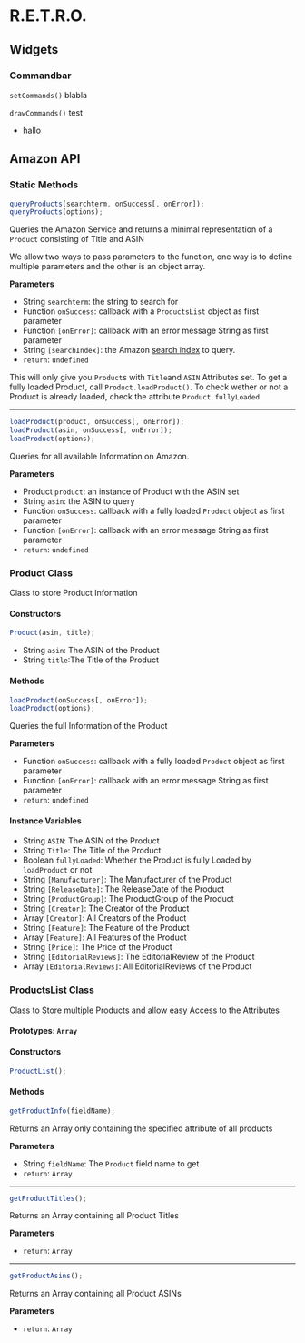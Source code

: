 # R.E.T.R.O.

## Widgets

### Commandbar
`setCommands()` blabla

`drawCommands()` test  

- hallo

## Amazon API

### Static Methods
 
``` js
queryProducts(searchterm, onSuccess[, onError]);
queryProducts(options);
```
Queries the Amazon Service and returns a minimal
representation of a `Product` consisting of Title and ASIN

We allow two ways to pass parameters to the function,
one way is to define multiple parameters and the other
is an object array.

**Parameters**

- String `searchterm`: the string to search for
- Function `onSuccess`: callback with a `ProductsList` object as first parameter 
- Function `[onError]`: callback with an error message String as first parameter
- String `[searchIndex]`: the Amazon [search index](http://docs.aws.amazon.com/AWSECommerceService/latest/DG/DESearchIndexParamForItemsearch.html) to query.
- `return`: `undefined`

This will only give you `Product`s with `Title`and `ASIN` Attributes set. To get a fully loaded Product, call `Product.loadProduct()`. To check wether or not a Product is already loaded, check the attribute `Product.fullyLoaded`.

---

``` js
loadProduct(product, onSuccess[, onError]);
loadProduct(asin, onSuccess[, onError]);
loadProduct(options);
```

Queries for all available Information on Amazon.

**Parameters**

- Product `product`: an instance of Product with the ASIN set
- String `asin`: the ASIN to query
- Function `onSuccess`: callback with a fully loaded `Product` object as first parameter 
- Function `[onError]`: callback with an error message String as first parameter
- `return`: `undefined`

### Product Class

Class to store Product Information

#### Constructors

``` js
Product(asin, title);
```

- String `asin`: The ASIN of the Product
- String `title`:The Title of the Product

#### Methods

``` js
loadProduct(onSuccess[, onError]);
loadProduct(options);
```

Queries the full Information of the Product

**Parameters**

- Function `onSuccess`: callback with a fully loaded `Product` object as first parameter 
- Function `[onError]`: callback with an error message String as first parameter
- `return`: `undefined`

#### Instance Variables

- String `ASIN`: The ASIN of the Product
- String `Title`: The Title of the Product
- Boolean `fullyLoaded`: Whether the Product is fully Loaded by `loadProduct` or not
- String `[Manufacturer]`: The Manufacturer of the Product
- String `[ReleaseDate]`: The ReleaseDate of the Product
- String `[ProductGroup]`: The ProductGroup of the Product
- String `[Creator]`: The Creator of the Product
- Array `[Creator]`: All Creators of the Product
- String `[Feature]`: The Feature of the Product
- Array `[Feature]`: All Features of the Product
- String `[Price]`: The Price of the Product
- String `[EditorialReviews]`: The EditorialReview of the Product
- Array `[EditorialReviews]`: All EditorialReviews of the Product

### ProductsList Class

Class to Store multiple Products and allow easy Access to the Attributes

#### Prototypes: `Array`

#### Constructors

``` js
ProductList();
```

#### Methods
``` js
getProductInfo(fieldName);
```
Returns an Array only containing the specified attribute of all products

**Parameters**

- String `fieldName`: The `Product` field name to get
- `return`: `Array`

---

``` js
getProductTitles();
```
Returns an Array containing all Product Titles

**Parameters**

- `return`: `Array`

---

``` js
getProductAsins();
```
Returns an Array containing all Product ASINs

**Parameters**

- `return`: `Array`